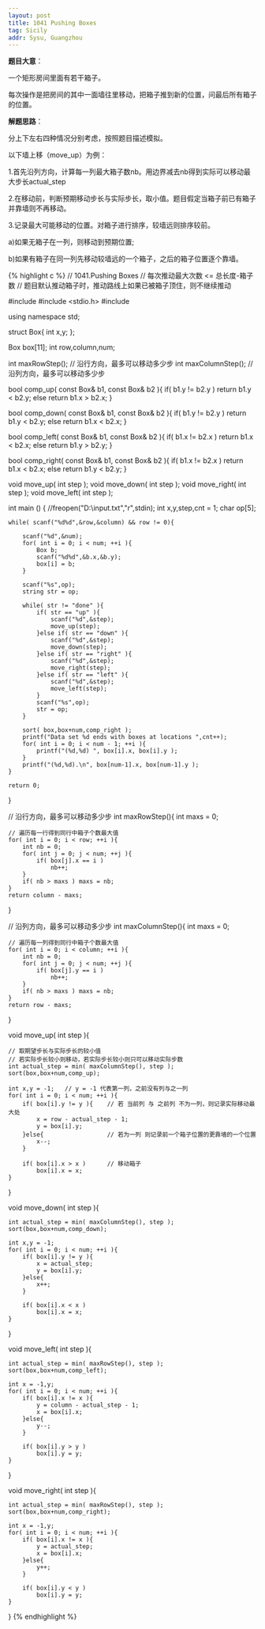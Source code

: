 ```yaml
---
layout: post
title: 1041 Pushing Boxes
tag: Sicily
addr: Sysu, Guangzhou
---
```


__题目大意__：

一个矩形房间里面有若干箱子。

每次操作是把房间的其中一面墙往里移动，把箱子推到新的位置，问最后所有箱子的位置。

__解题思路__：

分上下左右四种情况分别考虑，按照题目描述模拟。

以下墙上移（move_up）为例：

1.首先沿列方向，计算每一列最大箱子数nb。用边界减去nb得到实际可以移动最大步长actual_step

2.在移动前，判断预期移动步长与实际步长，取小值。题目假定当箱子前已有箱子并靠墙则不再移动。

3.记录最大可能移动的位置。对箱子进行排序，较墙远则排序较前。

a)如果无箱子在一列，则移动到预期位置;

b)如果有箱子在同一列先移动较墙远的一个箱子，之后的箱子位置逐个靠墙。

{% highlight c %}
// 1041.Pushing Boxes
// 每次推动最大次数 <= 总长度-箱子数
// 题目默认推动箱子时，推动路线上如果已被箱子顶住，则不继续推动

#include <algorithm>
#include <stdio.h>
#include <string>

using namespace std;

struct Box{
    int x,y;
};

Box box[11];
int row,column,num;

int maxRowStep();               // 沿行方向，最多可以移动多少步
int maxColumnStep();            // 沿列方向，最多可以移动多少步

bool comp_up( const Box& b1, const Box& b2 ){
    if( b1.y != b2.y ) return b1.y < b2.y;
    else return b1.x > b2.x;
}

bool comp_down( const Box& b1, const Box& b2 ){
    if( b1.y != b2.y ) return b1.y < b2.y;
    else return b1.x < b2.x;
}

bool comp_left( const Box& b1, const Box& b2 ){
    if( b1.x != b2.x ) return b1.x < b2.x;
    else return b1.y > b2.y;
}

bool comp_right( const Box& b1, const Box& b2 ){
    if( b1.x != b2.x ) return b1.x < b2.x;
    else return b1.y < b2.y;
}

void move_up( int step );
void move_down( int step );
void move_right( int step );
void move_left( int step );

int main () {
    //freopen("D:\\input.txt","r",stdin);
    int x,y,step,cnt = 1;
    char op[5];

    while( scanf("%d%d",&row,&column) && row != 0){

        scanf("%d",&num);
        for( int i = 0; i < num; ++i ){
            Box b;
            scanf("%d%d",&b.x,&b.y);
            box[i] = b;
        }

        scanf("%s",op);
        string str = op;

        while( str != "done" ){
            if( str == "up" ){
                scanf("%d",&step);
                move_up(step);
            }else if( str == "down" ){
                scanf("%d",&step);
                move_down(step);
            }else if( str == "right" ){
                scanf("%d",&step);
                move_right(step);
            }else if( str == "left" ){
                scanf("%d",&step);
                move_left(step);
            }
            scanf("%s",op);
            str = op;
        }

        sort( box,box+num,comp_right );
        printf("Data set %d ends with boxes at locations ",cnt++);
        for( int i = 0; i < num - 1; ++i ){
            printf("(%d,%d) ", box[i].x, box[i].y );
        }
        printf("(%d,%d).\n", box[num-1].x, box[num-1].y );
    }

    return 0;
}

// 沿行方向，最多可以移动多少步
int maxRowStep(){
    int maxs = 0;

    // 遍历每一行得到同行中箱子个数最大值
    for( int i = 0; i < row; ++i ){
        int nb = 0;
        for( int j = 0; j < num; ++j ){
            if( box[j].x == i )
                nb++;
        }
        if( nb > maxs ) maxs = nb;
    }
    return column - maxs;
}

// 沿列方向，最多可以移动多少步
int maxColumnStep(){
    int maxs = 0;

    // 遍历每一列得到同行中箱子个数最大值
    for( int i = 0; i < column; ++i ){
        int nb = 0;
        for( int j = 0; j < num; ++j ){
            if( box[j].y == i )
                nb++;
        }
        if( nb > maxs ) maxs = nb;
    }
    return row - maxs;
}

void move_up( int step ){

    // 取期望步长与实际步长的较小值
    // 若实际步长较小则移动，若实际步长较小则只可以移动实际步数
    int actual_step = min( maxColumnStep(), step );
    sort(box,box+num,comp_up);

    int x,y = -1;   // y = -1 代表第一列，之前没有列与之一列
    for( int i = 0; i < num; ++i ){
        if( box[i].y != y ){    // 若 当前列 与 之前列 不为一列，则记录实际移动最大处
            x = row - actual_step - 1;
            y = box[i].y;
        }else{                  // 若为一列 则记录前一个箱子位置的更靠墙的一个位置
            x--;
        }

        if( box[i].x > x )      // 移动箱子
            box[i].x = x;
    }
}

void move_down( int step ){

    int actual_step = min( maxColumnStep(), step );
    sort(box,box+num,comp_down);

    int x,y = -1;
    for( int i = 0; i < num; ++i ){
        if( box[i].y != y ){
            x = actual_step;
            y = box[i].y;
        }else{
            x++;
        }

        if( box[i].x < x )
            box[i].x = x;
    }
}

void move_left( int step ){

    int actual_step = min( maxRowStep(), step );
    sort(box,box+num,comp_left);

    int x = -1,y;
    for( int i = 0; i < num; ++i ){
        if( box[i].x != x ){
            y = column - actual_step - 1;
            x = box[i].x;
        }else{
            y--;
        }

        if( box[i].y > y )
            box[i].y = y;
    }
}

void move_right( int step ){

    int actual_step = min( maxRowStep(), step );
    sort(box,box+num,comp_right);

    int x = -1,y;
    for( int i = 0; i < num; ++i ){
        if( box[i].x != x ){
            y = actual_step;
            x = box[i].x;
        }else{
            y++;
        }

        if( box[i].y < y )
            box[i].y = y;
    }
}
{% endhighlight %}
